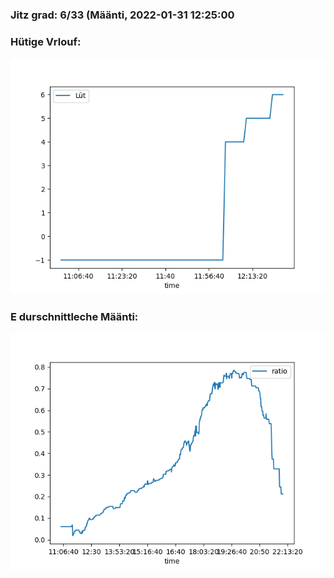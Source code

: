 ### Jitz grad: 6/33 (Määnti, 2022-01-31 12:25:00

### Hütige Vrlouf:
![Graph](Today.png)

### E durschnittleche Määnti:
![Graph](Määnti.png)